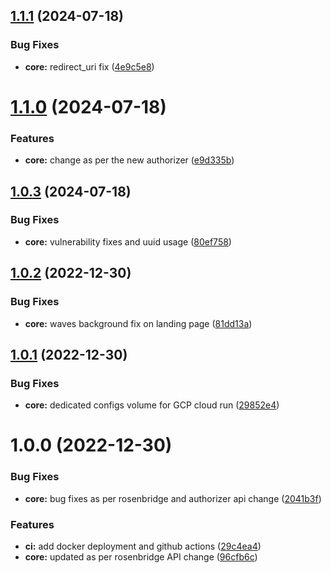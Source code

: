 ## [1.1.1](https://github.com/shivanshkc/rosenchat/compare/v1.1.0...v1.1.1) (2024-07-18)

### Bug Fixes

- **core:** redirect_uri fix ([4e9c5e8](https://github.com/shivanshkc/rosenchat/commit/4e9c5e86785aedb24e073ef4aff850b2eaa22129))

# [1.1.0](https://github.com/shivanshkc/rosenchat/compare/v1.0.3...v1.1.0) (2024-07-18)

### Features

- **core:** change as per the new authorizer ([e9d335b](https://github.com/shivanshkc/rosenchat/commit/e9d335b5df9e680dd1371107a555e52ca75eeec4))

## [1.0.3](https://github.com/shivanshkc/rosenchat/compare/v1.0.2...v1.0.3) (2024-07-18)

### Bug Fixes

- **core:** vulnerability fixes and uuid usage ([80ef758](https://github.com/shivanshkc/rosenchat/commit/80ef758e470b3cd2778c5335f41f4954256c684c))

## [1.0.2](https://github.com/shivanshkc/rosenchat/compare/v1.0.1...v1.0.2) (2022-12-30)

### Bug Fixes

- **core:** waves background fix on landing page ([81dd13a](https://github.com/shivanshkc/rosenchat/commit/81dd13a9f44648d9bc0da598cb4dc913cd86debb))

## [1.0.1](https://github.com/shivanshkc/rosenchat/compare/v1.0.0...v1.0.1) (2022-12-30)

### Bug Fixes

- **core:** dedicated configs volume for GCP cloud run ([29852e4](https://github.com/shivanshkc/rosenchat/commit/29852e4fb9a4f0eabf288cba28cb3da00a59fb3f))

# 1.0.0 (2022-12-30)

### Bug Fixes

- **core:** bug fixes as per rosenbridge and authorizer api change ([2041b3f](https://github.com/shivanshkc/rosenchat/commit/2041b3f975e0ecc7a3eb5b6905e337a66da4d48a))

### Features

- **ci:** add docker deployment and github actions ([29c4ea4](https://github.com/shivanshkc/rosenchat/commit/29c4ea40043795e6c8813b39cbf91c4b5332df90))
- **core:** updated as per rosenbridge API change ([96cfb6c](https://github.com/shivanshkc/rosenchat/commit/96cfb6c1048a1a7bd4b871de29e6230ad9e00175))
